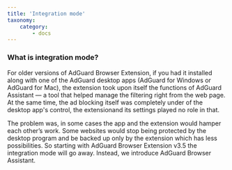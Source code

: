 ```yaml
---
title: 'Integration mode'
taxonomy:
    category:
        - docs
---
```


### What is integration mode?

For older versions of AdGuard Browser Extension, if you had it installed along with one of the AdGuard desktop apps (AdGuard for Windows or AdGuard for Mac), the extension took upon itself the functions of AdGuard Assistant — a tool that helped manage the filtering right from the web page. At the same time, the ad blocking itself was completely under of the desktop app's control, the extensionand its settings played no role in that.

The problem was, in some cases the app and the extension would hamper each other’s work. Some websites would stop being protected by the desktop program and be backed up only by the extension which has less possibilities. So starting with AdGuard Browser Extension v3.5 the integration mode will go away. Instead, we introduce AdGuard Browser Assistant.